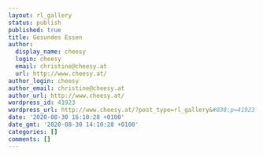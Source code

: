 ```yaml
---
layout: rl_gallery
status: publish
published: true
title: Gesundes Essen
author:
  display_name: cheesy
  login: cheesy
  email: christine@cheesy.at
  url: http://www.cheesy.at/
author_login: cheesy
author_email: christine@cheesy.at
author_url: http://www.cheesy.at/
wordpress_id: 41923
wordpress_url: http://www.cheesy.at/?post_type=rl_gallery&#038;p=41923
date: '2020-08-30 16:10:28 +0100'
date_gmt: '2020-08-30 14:10:28 +0100'
categories: []
comments: []
---
```

